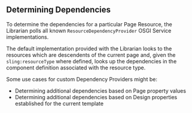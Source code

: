 ## Determining Dependencies

To determine the dependencies for a particular Page Resource, the Librarian polls all known `ResourceDependencyProvider` OSGI Service implementations.

The default implementation provided with the Librarian looks to the resources which are descendents of the current page and, given the `sling:resourceType` where defined, looks up the dependencies in the component definition associated with the resource type.

Some use cases for custom Dependency Providers might be: 

* Determining additional dependencies based on Page property values
* Determining additional dependencies based on Design properties established for the current template
